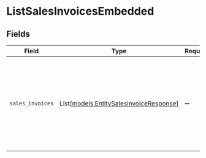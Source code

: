 # ListSalesInvoicesEmbedded


## Fields

| Field                                                                                                                                                                | Type                                                                                                                                                                 | Required                                                                                                                                                             | Description                                                                                                                                                          |
| -------------------------------------------------------------------------------------------------------------------------------------------------------------------- | -------------------------------------------------------------------------------------------------------------------------------------------------------------------- | -------------------------------------------------------------------------------------------------------------------------------------------------------------------- | -------------------------------------------------------------------------------------------------------------------------------------------------------------------- |
| `sales_invoices`                                                                                                                                                     | List[[models.EntitySalesInvoiceResponse](../models/entitysalesinvoiceresponse.md)]                                                                                   | :heavy_minus_sign:                                                                                                                                                   | An array of sales invoice objects. For a complete reference of the sales invoice object, refer to<br/>the [Get sales invoice endpoint](get-sales-invoice) documentation. |